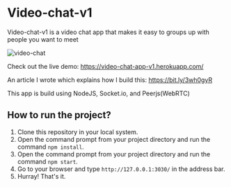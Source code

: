 # Video-chat-v1

Video-chat-v1 is a video chat app that makes it easy to groups up with people you want to meet

![video-chat](https://github.com/crwaskar/videochat/assets/104088193/4258be8a-f5ed-4105-9da0-f3e935864fb2)

Check out the live demo: https://video-chat-app-v1.herokuapp.com/

An article I wrote which explains how I build this: https://bit.ly/3wh0gyR

This app is build using NodeJS, Socket.io, and Peerjs(WebRTC)

## How to run the project?

1. Clone this repository in your local system.
2. Open the command prompt from your project directory and run the command `npm install`.
3. Open the command prompt from your project directory and run the command `npm start`.
4. Go to your browser and type `http://127.0.0.1:3030/` in the address bar.
5. Hurray! That's it.




